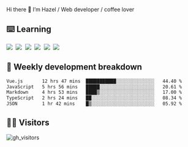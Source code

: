 
Hi there 👋 I’m Hazel / Web developer / coffee lover

## ⌨️ Learning

<samp>
 <a href="https://github.com/vuejs/core"><img src="https://api.iconify.design/logos:vue.svg" /></a>
  <a href="https://github.com/vuejs/core"><img src="https://api.iconify.design/logos:react.svg" /></a>
  <a href="https://github.com/solidjs/solid"><img src="https://api.iconify.design/logos:solidjs.svg" /></a>
  <a href="https://github.com/vitejs/vite"><img src="https://api.iconify.design/logos:vitejs.svg" /></a>
  <a href="https://github.com/microsoft/TypeScript"><img src="https://api.iconify.design/logos:typescript-icon.svg" /></a> 
  <a href="https://github.com/unocss/unocss"><img src="https://api.iconify.design/logos:unocss.svg" /></a>
  

</samp>


## 🦀 Weekly development breakdown

<!--START_SECTION:waka-->

```txt
Vue.js       12 hrs 47 mins  ███████████░░░░░░░░░░░░░░   44.40 %
JavaScript   5 hrs 56 mins   █████░░░░░░░░░░░░░░░░░░░░   20.61 %
Markdown     4 hrs 53 mins   ████▒░░░░░░░░░░░░░░░░░░░░   17.00 %
TypeScript   2 hrs 24 mins   ██░░░░░░░░░░░░░░░░░░░░░░░   08.34 %
JSON         1 hr 42 mins    █▒░░░░░░░░░░░░░░░░░░░░░░░   05.92 %
```

<!--END_SECTION:waka-->
## 👬🏻 Visitors

![gh_visitors](https://profile-counter.glitch.me/Hazel-Lin/count.svg)

